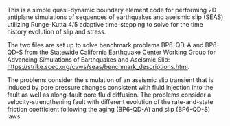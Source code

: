 This is a simple quasi-dynamic boundary element code for performing 2D antiplane simulations of sequences of earthquakes and aseismic slip (SEAS) utilizing Runge-Kutta 4/5 adaptive time-stepping to solve for the time history evolution of slip and stress.

The two files are set up to solve benchmark problems BP6-QD-A and BP6-QD-S from the Statewide California Earthquake Center Working Group for Advancing Simulations of Earthquakes and Aseismic Slip: https://strike.scec.org/cvws/seas/benchmark_descriptions.html.

The problems consider the simulation of an aseismic slip transient that is induced by pore pressure changes consistent with fluid injection into the fault as well as along-fault pore fluid diffusion. The problems consider a velocity-strengthening fault with different evolution of the rate-and-state friction coefficient following the aging (BP6-QD-A) and slip (BP6-QD-S) laws.

